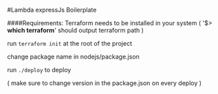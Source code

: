 #Lambda expressJs Boilerplate


####Requirements: 
Terraform needs to be installed in your system ( '$> **which terraform**' should output terraform path )

run `terraform init` at the root of the project

change package name in nodejs/package.json

run `./deploy` to deploy

( make sure to change version in the package.json on every deploy )
